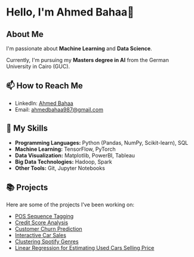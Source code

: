 # Hello, I'm Ahmed Bahaa👋

## About Me

I'm passionate about **Machine Learning** and **Data Science**. 

Currently, I'm pursuing my **Masters degree in AI** from the German University in Cairo (GUC).


## 📫 How to Reach Me

- LinkedIn: [Ahmed Bahaa](www.linkedin.com/in/ahmed-bahaa-profile)
- Email: ahmedbahaa987@gmail.com

## 🚀 My Skills

- **Programming Languages:** Python (Pandas, NumPy, Scikit-learn), SQL
- **Machine Learning:** TensorFlow, PyTorch
- **Data Visualization:** Matplotlib, PowerBI, Tableau
- **Big Data Technologies:** Hadoop, Spark
- **Other Tools:** Git, Jupyter Notebooks

## 📚 Projects

Here are some of the projects I've been working on:

- [POS Sequence Tagging](https://github.com/Ahmed8501/NLP_Project)
- [Credit Score Analysis](https://github.com/Ahmed8501/Credit-Scoring-Model)
- [ Customer Churn Prediction](https://github.com/Ahmed8501/Customer-Churn_Prediction)
- [Interactive Car Sales](https://github.com/Ahmed8501/Interactive-Car-Sales-Dashboard)
- [Clustering Spotify Genres](https://github.com/Ahmed8501/Data-Science-Projects/blob/main/Clustering_Spotify_Genres.ipynb)
- [Linear Regression for Estimating Used Cars Selling Price](https://github.com/Ahmed8501/Data-Science-Projects/blob/main/Linear%20Regression.ipynb)


